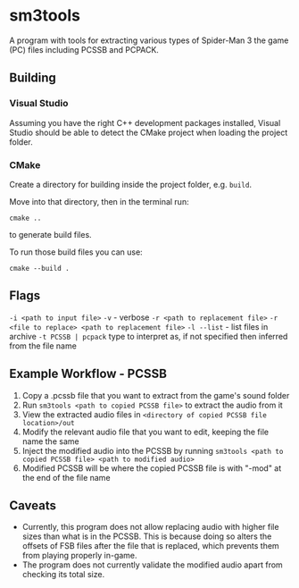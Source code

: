 # sm3tools

A program with tools for extracting various types of Spider-Man 3 the game (PC) files including PCSSB and PCPACK.

## Building

### Visual Studio

Assuming you have the right C++ development packages installed,
Visual Studio should be able to detect the CMake project when 
loading the project folder.

### CMake

Create a directory for building inside the project folder, e.g. `build`.

Move into that directory, then in the terminal run:
```
cmake ..
```
to generate build files.

To run those build files you can use:
```
cmake --build .
```

## Flags

`-i <path to input file>`
`-v` - verbose
`-r <path to replacement file>`
`-r <file to replace> <path to replacement file>`
`-l --list` - list files in archive
`-t PCSSB | pcpack` type to interpret as, if not specified
then inferred from the file name

## Example Workflow - PCSSB

1. Copy a .pcssb file that you want to extract from the game's sound folder
2. Run `sm3tools <path to copied PCSSB file>` to extract the audio from it
3. View the extracted audio files in `<directory of copied PCSSB file location>/out`
4. Modify the relevant audio file that you want to edit, keeping the file name the same
5. Inject the modified audio into the PCSSB by running 
`sm3tools <path to copied PCSSB file> <path to modified audio>`
6. Modified PCSSB will be where the copied PCSSB file is with "-mod" at the end of the file name

## Caveats

* Currently, this program does not allow replacing audio with higher file sizes than what is 
in the PCSSB. This is because doing so alters the offsets of FSB files after the file that is replaced,
which prevents them from playing properly in-game.
* The program does not currently validate the modified audio apart from checking its total size.